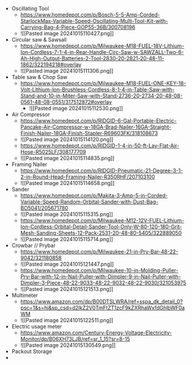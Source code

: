 - Oscillating Tool 
	- https://www.homedepot.com/p/Bosch-5-5-Amp-Corded-StarlockMax-Variable-Speed-Oscillating-Multi-Tool-Kit-with-Carrying-Bag-4-Piece-GOP55-36B/300708196 
	- ![[Pasted image 20241015110427.png]]
- Circular saw & Sawsall
	- https://www.homedepot.com/p/Milwaukee-M18-FUEL-18V-Lithium-Ion-Cordless-7-1-4-in-Rear-Handle-Circ-Saw-w-SAWZALL-Two-6-Ah-High-Output-Batteries-2-Tool-2830-20-2821-20-48-11-1862/322194218#overlay
	- ![[Pasted image 20241015111306.png]]
- Table saw & Chop Saw
	- https://www.homedepot.com/p/Milwaukee-M18-FUEL-ONE-KEY-18-Volt-Lithium-Ion-Brushless-Cordless-8-1-4-in-Table-Saw-with-Stand-and-10-in-Miter-Saw-with-Stand-2736-20-2734-20-48-08-0561-48-08-0551/317512872#overlay
		- ![[Pasted image 20241015112530.png]]
- Air Compressor
	- https://www.homedepot.com/p/RIDGID-6-Gal-Portable-Electric-Pancake-Air-Compressor-w-18GA-Brad-Nailer-16GA-Straight-Finish-Nailer-18GA-Finish-Stapler-R69603FK/318108673
	- ![[Pasted image 20241015114120.png]]
	- https://www.homedepot.com/p/RIDGID-1-4-in-50-ft-Lay-Flat-Air-Hose-R5025LF/308177709
	- ![[Pasted image 20241015114835.png]]
- Framing Nailer
	- https://www.homedepot.com/p/RIDGID-Pneumatic-21-Degree-3-1-2-in-Round-Head-Framing-Nailer-R350RHF/207103100
	- ![[Pasted image 20241015114658.png]]
- Sander
	- https://www.homedepot.com/p/Makita-3-Amp-5-in-Corded-Variable-Speed-Random-Orbital-Sander-with-Dust-Bag-BO5041/205671780
	- ![[Pasted image 20241015115315.png]]
	- https://www.homedepot.com/p/Milwaukee-M12-12V-FUEL-Lithium-Ion-Cordless-Orbital-Detail-Sander-Tool-Only-W-80-120-180-Grit-Mesh-Sanding-Sheets-12-Pack-2531-20-48-80-5405/322889050
	- ![[Pasted image 20241015115714.png]]
- Crowbar // Prybar
	- https://www.homedepot.com/p/Milwaukee-21-in-Pry-Bar-48-22-9042/321180858
	- ![[Pasted image 20241015121447.png]]
	- https://www.homedepot.com/p/Milwaukee-10-in-Molding-Puller-Pry-Bar-with-12-in-Nail-Puller-with-Dimpler-9-in-Nail-Puller-with-Dimpler-3-Piece-48-22-9033-48-22-9032-48-22-9030/321053975
	- ![[Pasted image 20241015121513.png]]
- Multimeter
	- https://www.amazon.com/dp/B00DTSLWRA/ref=sspa_dk_detail_0?psc=1&s=hi&sp_csd=d2lkZ2V0TmFtZT1zcF9kZXRhaWxfdGhlbWF0aWM
	- ![[Pasted image 20241015122511.png]]
- Electric usage meter
	- https://www.amazon.com/Century-Energy-Voltage-Electricity-Monitor/dp/B06XH73LJB/ref=sr_1_15?sr=8-15
	- ![[Pasted image 20241015130549.png]]
- Packout Storage
- 
 